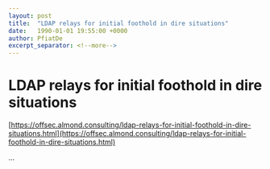 ```yaml
---
layout: post
title:  "LDAP relays for initial foothold in dire situations"
date:   1990-01-01 19:55:00 +0000
author: PfiatDe
excerpt_separator: <!--more-->
---
```


# LDAP relays for initial foothold in dire situations

[https://offsec.almond.consulting/ldap-relays-for-initial-foothold-in-dire-situations.html](https://offsec.almond.consulting/ldap-relays-for-initial-foothold-in-dire-situations.html)

...
<!--more-->
